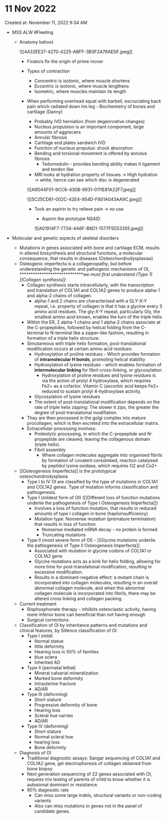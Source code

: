 # 11 Nov 2022

Created at: November 11, 2022 9:34 AM

- MSS ALW #Fleeting
    - Anatomy kahoot
        
        ![[4A32EE37-4270-4225-ABFF-3B3F2A76AEDF.jpeg]]
        
        - Fixators fix the origin of prime mover
        - Types of contraction
            - Concentric is isotonic, where muscle shortens
            - Eccentric is isotonic, where muscle lengthens
            - Isometric, where muscles maintain its length
        - When performing overhead squat with barbell, excruciating back pain which radiated down his leg - Biochemistry of bones and cartilage (Danny)
            - Probably IVD herniation (from degennrative changes)
            - Nucleus propulsion is an important component, large amounts of aggrecans
            - Annular fibrosis
            - Cartilage end plates sandwich IVD
            - Function of nucleus propulus: shock absorption
            - Bending and torsional movement is offered by annulus fibrosis
                - Tedumodulin - provides bending ability makes it ligament and tendon like
            - MRI looks at hydration property of tissues → High hydration → white, hence can see which disc is degenerated
            
            ![[A9D44F01-9CC6-430B-9931-0111E81A22F7.jpeg]]
            
            ![[5C25CD81-002C-42E4-954D-F801A043AA9C.jpeg]]
            
            - Took an aspirin to try relieve pain → no use
                - Aspirin the prototype NSAID
                
                ![[A01914F7-7734-4A6F-B8D1-1577F5D53355.jpeg]]
                
- Molecular and genetic aspects of skeletal disorders
    - Mutations in genes associated with bone and cartilage ECM, results in altered biosynthesis and structural functions, a molecular consequence, that results in diseases (Osteochondrodysplasias)
    - Osteogenic imperfecta is a collagenopathy, but before underestanding the genetic and pathogenic mechanisms of OI, ******************************we must first understand (Type 1) [[Collagen synthesis]]*:
        - Collagen synthesis starts intracellularly, with the transcription and translation of COL1A1 and COL1A2 genes to produce alpha-1 and alpha-2 chains of collagen.
            - alpha-1 and 2 chains are characterised with a GLY-X-Y repeat, i.e. property of collagen is that it has a glycine every 3 amino acid residues. The gly-X-Y repeat, particularly Gly, the smallest amino acid known, enables the turn of the triple helix
        - Within the ER, 2 alpha-1 chains and 1 alpha-2 chains associate at the C-propeptides, followed by helical folding from the C-terminal to N-terminal like a zipper-like fashion, resulting in formation of a triple helix structure.
        - Simutaneous with triple helix formation, post-translational modification occurs at certain amino acid residues:
            - Hydroxylation of proline residues - Which provides formation of **********************intramolecular H bonds**********************, promoting helical stability
            - Hydroxylation of lysine residues - which enables formation of **********************intermolecular linking********************** for fibril cross-linking, or glycosylation
                - Hydroxylation of proline residues and lysine residues  is via the action of prolyl 4 hydroxylase, which requires Fe2+ as a cofactor. Vitamin C (ascorbic acid keeps Fe2+ reduced to sustain prolyl 4-hydroxylase activity.
            - Glycosylation of lysine residues
            - The extent of post-translational modification depends on the rate of triple helix zipping: The slower it zips, the greater the degree of post-translational modifiation.
        - They are then processed in the golgi complex into mature procollagen, which is then excreted into the extracellular matrix.
        - Extracellular processing involves:
            - Proteolytic processing, in which the C-propeptide and N-propeptide are cleaved, leaving the collagenous domain (triple helix).
            - Fibril assembly
                - Where collagen molecules aggregate into organised fibrils by formation of covalent corsslinked, reaction catalysed by peptidul lysine oxidase, which requires O2 and Cu2+
    - [[Osteogenesis Imperfecta]]  is the prototypical osteochondrodysplasia
        - Type I to IV OI are classified by the type of mutations in COL1A1 and COL1A2 genes. Type of mutation informs classification and pathogenesis.
        - Type I (mildest form of OI) ([[Different loss of function mutations underlie the pathogenesis of Type I Osteogenesis Imperfecta]])
            - Involves a loss of function mutation, that results in reduced amounts of type I collagen in bone (haploinsufficiency)
            - Mutation type: Nonsense mutation (premature termination) that results in loss of function
                - Nonsense mediated mRNA decay - no protein is formed
                - Truncating mutations
        - Type II (most severe form of OI) - [[Glycine mutations underlie the pathogenesis of Type II Osteogenesis Imperfecta]]
            - Associated with mutation in glycine codons of COL1A1 or COL1A2 gene
            - Glycine mutations acts as a kink for helix folding, allowing for more time for post-translational modification, resulting in excessive modification.
            - Results in a dominant-negative effect: a mutant chain is incorporated into collagen molecules, resulting in an overall abnormal collagen molecule, and when this abnormal collagen molecule is incorporated into fibrils, there may be altered cross linking and collagen packing.
    - Current treatment
        - Bisphosphonate therapy - inhiibits osteoclastic activity, having more inferior bone can beneficial than not having enough
        - Surgical corrections.
    - Classification of OI by inheritance patterns and mutations and clinical features, by Sillence classification of OI
        - Type I (mild)
            - Normal statue
            - little deformity
            - Hearing loss in 50% of families
            - blue sclera
            - Inherited AD
        - Type II (perinatal lethal)
            - Mineral calvarial mineralization
            - Marked bone deformity
            - Intrauterine fracture
            - AD/AR
        - Type III (deforming)
            - Short stature
            - Progressive deformity of bone
            - Hearing loss
            - Scleral hue varries
            - AD/AR
        - Type IV (deforming)
            - Short stature
            - Normal scleral hue
            - hearing loss
            - Bone deformity
    - Diagnosis of OI
        - Traditional diagnostic assays: Sangar sequencing of COL1A1 and COL1A2 gene, gel electrophoresis of collagen obtained from bone biopsy
        - Next generation sequencing of 22 genes associated with OI, requires trio testing of parents of child to know whether it is autosomal dominant or resistance.
        - 90% diagnostic rate
            - Can miss some large indels, structural variants or non-coding varients
            - Also can miss mutations in genes not in the panel of candidate genes.